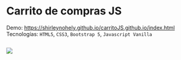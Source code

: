 # Carrito de compras JS

Demo: https://shirleynohely.github.io/carritoJS.github.io/index.html </br>
Tecnologías: `HTML5`, `CSS3`, `Bootstrap 5`, `Javascript Vanilla`

<a href=""><img src=""></a> 

[<img src="![image](https://user-images.githubusercontent.com/62706631/170743260-21add2ea-3dbc-4154-88d2-6747959092d1.png)"/>](https://shirleynohely.github.io/carritoJS.github.io/index.html)


